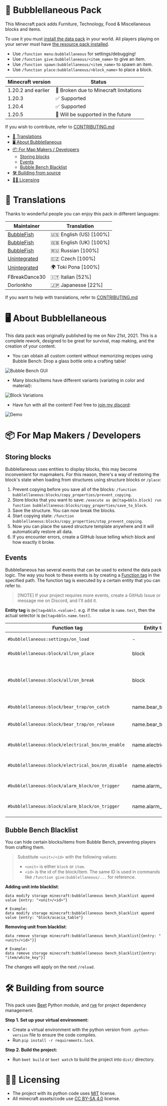 # 🫧 Bubblellaneous Pack

This Minecraft pack adds Furniture, Technology, Food & Miscellaneous blocks and items.

To use it you must [install the data pack](https://minecraft.wiki/w/Data_pack#Usage) in your world. All players playing on your server must have [the resource pack installed](https://minecraft.wiki/w/Resource_pack#Java_Edition).

- Use `/function menu:bubblellaneous` for settings/debugging!
- Use `/function give:bubblellaneous/<item_name>` to give an item.
- Use `/function spawn:bubblellaneous/<item_name>` to spawn an item.
- Use `/function place:bubblellaneous/<block_name>` to place a block.

| Minecraft version  | Status                                 |
| ------             | -----                                  |
| 1.20.2 and earlier | 🚫 Broken due to Minecraft limitations |
| 1.20.3             | ✅ Supported                           |
| 1.20.4             | ✅ Supported                           |
| 1.20.5             | 🎯 Will be supported in the future     |

If you wish to contribute, refer to [CONTRIBUTING.md](https://github.com/bbfh-dev/bubblellaneous-pack/blob/main/CONTRIBUTING.md)

<!-- vim-markdown-toc GFM -->

* [🔖 Translations](#-translations)
* [🖥️ About Bubblellaneous](#-about-bubblellaneous)
* [📦 For Map Makers / Developers](#-for-map-makers--developers)
    * [Storing blocks](#storing-blocks)
    * [Events](#events)
    * [Bubble Bench Blacklist](#bubble-bench-blacklist)
* [🛠️ Building from source](#-building-from-source)
* [🧑‍⚖️ Licensing](#-licensing)

<!-- vim-markdown-toc -->

# 🔖 Translations

Thanks to wonderful people you can enjoy this pack in different languages:

| Maintainer                                         | Translation                |
| -----------------------                            | -----------------          |
| [BubbleFish](https://modrinth.com/user/BubbleFish) | 🇺🇸 English (US) \[100%\] |
| [BubbleFish](https://modrinth.com/user/BubbleFish) | 🇬🇧 English (UK) \[100%\] |
| [BubbleFish](https://modrinth.com/user/BubbleFish) | 🇷🇺 Russian \[100%\]      |
| [Unintegrated](https://linktr.ee/unintegrated)     | 🇨🇿 Czech \[100%\]        |
| [Unintegrated](https://linktr.ee/unintegrated)     | 🌍 Toki Pona \[100%\]      |
| FBreakDance30                                      | 🇮🇹 Italian \[52%\]       |
| Dorlonkho                                          | 🇯🇵 Japanesse \[22%\]     |

If you want to help with translations, refer to [CONTRIBUTING.md](https://github.com/bbfh-dev/bubblellaneous-pack/blob/main/CONTRIBUTING.md)

# 🖥️ About Bubblellaneous

This data pack was originally published by me on Nov 21st, 2021. This is a complete rework, designed to be great for survival, map making, and the creation of your content.

- You can obtain all custom content without memorizing recipes using Bubble Bench: Drop a glass bottle onto a crafting table!

![Bubble Bench GUI](https://github.com/bbfh-dev/bubblellaneous-pack/blob/main/docs/bubble_bench.png?raw=true)

- Many blocks/items have different variants (variating in color and material):

![Block Variations](https://github.com/bbfh-dev/bubblellaneous-pack/blob/main/docs/block_variations.png?raw=true)

- Have fun with all the content! Feel free to [join my discord](https://discord.gg/5kugW5Q7wB):

![Demo](https://github.com/bbfh-dev/bubblellaneous-pack/blob/main/docs/demo.jpg?raw=true)

# 📦 For Map Makers / Developers

## Storing blocks

Bubblellaneous uses entities to display blocks, this may become inconvenient for mapmakers. For this reason, there's a way of restoring the block's state when loading from structures using structure blocks or `/place`:

1. Prevent copying before you save all of the blocks: `/function bubblellaneous:blocks/copy_properties/prevent_copying`.
1. Store blocks that you want to save: `/execute as @e[tag=bbln.block] run function bubblellaneous:blocks/copy_properties/save_to_block`.
1. Save the structure. You can now break the blocks.
1. Start copying state: `/function bubblellaneous:blocks/copy_properties/stop_prevent_copying`.
1. Now you can place the saved structure template anywhere and it will automatically restore all data.
1. If you encounter errors, create a GitHub Issue telling which block and how exactly it broke.

## Events

Bubblellaneous has several events that can be used to extend the data pack logic. The way you hook to these events is by creating a [Function tag](https://minecraft.wiki/w/Tag#Java_Edition) in the specified path. The function tag is executed by a certain entity that you can refer to.

> \[!NOTE\]
> If your project requires more events, create a GitHub Issue or message me on Discord, and I'll add it.

**Entity tag** is `@e[tag=bbln.<value>]`. e.g. if the value is `name.test`, then the actual selector is `@e[tag=bbln.name.test]`.

| Function tag                                      | Entity tag          | Description                                                            |
| -----------------------------------------         | ------------------- | -----------------------------                                          |
| `#bubblellaneous:settings/on_load`                | -                   | Settings were loaded/changed                                           |
| `#bubblellaneous:block/all/on_place`              | block               | A block was placed                                                     |
| `#bubblellaneous:block/all/on_break`              | block               | A block was broken. Use `/return 1` to prevent the block from breaking |
| `#bubblellaneous:block/bear_trap/on_catch`        | name.bear_trap      | Bear Trap caught a player                                              |
| `#bubblellaneous:block/bear_trap/on_release`      | name.bear_trap      | Bear Trap released the player                                          |
| `#bubblellaneous:block/electrical_box/on_enable`  | name.electrical_box | An electrical box was toggled on                                       |
| `#bubblellaneous:block/electrical_box/on_disable` | name.electrical_box | An electrical box was toggled off                                      |
| `#bubblellaneous:block/alarm_block/on_trigger`    | name.alarm_block    | An alarm block was triggered with redstone                             |
| `#bubblellaneous:block/alarm_block/on_trigger`    | name.alarm_block    | An alarm block was triggered with redstone                             |

## Bubble Bench Blacklist

You can hide certain blocks/items from Bubble Bench, preventing players from crafting them.

> Substitute `<unit>/<id>` with the following values:
>
> - `<unit>` is either `block` or `item`.
> - `<id>` is the id of the block/item. The same ID is used in commands like `/function give:bubblellaneous/...` for reference.

**Adding unit into blacklist**:

```mcfunction
data modify storage minecraft:bubblellaneous bench_blacklist append value {entry: "<unit>/<id>"}

# Example:
data modify storage minecraft:bubblellaneous bench_blacklist append value {entry: "block/acacia_table"}
```

**Removing unit from blacklist**:

```mcfunction
data remove storage minecraft:bubblellaneous bench_blacklist[{entry: "<unit>/<id>"}]

# Example:
data remove storage minecraft:bubblellaneous bench_blacklist[{entry: "item/white_key"}]
```

The changes will apply on the next `/reload`.

# 🛠️ Building from source

This pack uses [Beet](https://github.com/mcbeet/beet) Python module, and [rye](https://github.com/mitsuhiko/rye) for project dependency management.

**Step 1. Set up your virtual environment:**

- Create a virtual environment with the python version from `.python-version` file to ensure the code compiles.
- Run `pip install -r requirements.lock`.

**Step 2. Build the project:**

- Run `beet build` or `beet watch` to build the project into `dist/` directory.

# 🧑‍⚖️ Licensing

- The project with its python code uses [MIT](https://github.com/bbfh-dev/bubblellaneous-pack/blob/main/LICENSE) license.
- All minecraft assets/code use [CC BY-SA 4.0](https://github.com/bbfh-dev/bubblellaneous-pack/blob/main/src/LICENSE) license.
